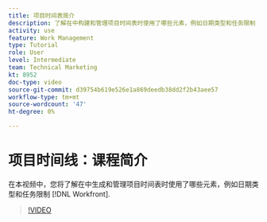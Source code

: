 ```yaml
---
title: 项目时间表简介
description: 了解在中构建和管理项目时间表时使用了哪些元素，例如日期类型和任务限制 [!DNL  Workfront].
activity: use
feature: Work Management
type: Tutorial
role: User
level: Intermediate
team: Technical Marketing
kt: 8952
doc-type: video
source-git-commit: d39754b619e526e1a869deedb38dd2f2b43aee57
workflow-type: tm+mt
source-wordcount: '47'
ht-degree: 0%

---
```


# 项目时间线：课程简介

在本视频中，您将了解在中生成和管理项目时间表时使用了哪些元素，例如日期类型和任务限制 [!DNL  Workfront].

>[!VIDEO](https://video.tv.adobe.com/v/335212/?quality=12)
